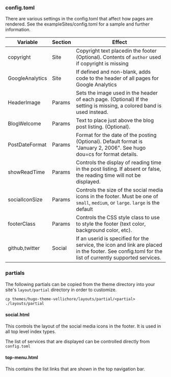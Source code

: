 ### config.toml

There are various settings in the config.toml that affect how pages are rendered. See the exampleSites/config.toml for a sample and further information.

|Variable|Section|Effect|
|--------|--------|-------|
|copyright|Site|Copyright text placedin the footer (Optional). Contents of `author` used if copyright is missing|
|GoogleAnalytics|Site|If defined and non-blank, adds code to the header of all pages for Google Analytics|
|HeaderImage|Params|Sets the image used in the header of each page. (Optional) If the setting is missing, a colored band is used instead.|
|BlogWelcome|Params|Text to place just above the blog post listing. (Optional).|
|PostDateFormat|Params|Format for the date of the posting (Optional). Default format is "January 2, 2006". See hugo dou=cs for format details.|
|showReadTime|Params|Controls the display of reading time in the post listing. If absent or false, the reading time will not be displayed.|
|socialIconSize|Params|Controls the size of the social media icons in the footer. Must be one of `small`, `medium`, or `large`. `large` is the default|
|footerClass|Params|Controls the CSS style class to use to style the footer (text color, background color, etc).|
|github,twitter|Social|If an userid is specified for the service, the icon and link are placed in the footer. See config.toml for the list of currently supported services.|

### partials

The following partials can be copied from the theme directory into your site's `layout/partial` directory in order to customize.

```
cp themes/hugo-theme-vellichore/layouts/partial/<partial> ./layouts/partial
```

#### social.html

This controls the layout of the social media icons in the footer. It is used in all top level index types.

The list of services that are displayed can be controlled directly from `config.toml`

#### top-menu.html

This contains the list links that are shown in the top navigation bar.
